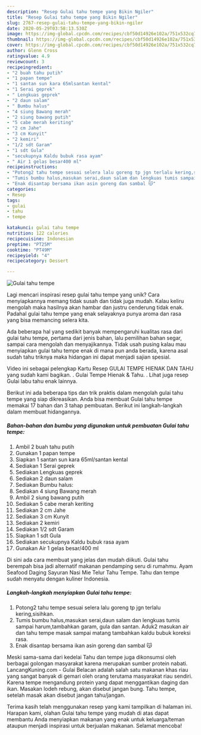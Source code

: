 ```yaml
---
description: "Resep Gulai tahu tempe yang Bikin Ngiler"
title: "Resep Gulai tahu tempe yang Bikin Ngiler"
slug: 2767-resep-gulai-tahu-tempe-yang-bikin-ngiler
date: 2020-05-29T03:58:13.530Z
image: https://img-global.cpcdn.com/recipes/cbf50d14926e102a/751x532cq70/gulai-tahu-tempe-foto-resep-utama.jpg
thumbnail: https://img-global.cpcdn.com/recipes/cbf50d14926e102a/751x532cq70/gulai-tahu-tempe-foto-resep-utama.jpg
cover: https://img-global.cpcdn.com/recipes/cbf50d14926e102a/751x532cq70/gulai-tahu-tempe-foto-resep-utama.jpg
author: Glenn Cross
ratingvalue: 4.9
reviewcount: 3
recipeingredient:
- "2 buah tahu putih"
- "1 papan tempe"
- "1 santan sun kara 65mlsantan kental"
- "1 Serai geprek"
- " Lengkuas geprek"
- "2 daun salam"
- " Bumbu halus"
- "4 siung Bawang merah"
- "2 siung bawang putih"
- "5 cabe merah keriting"
- "2 cm Jahe"
- "3 cm Kunyit"
- "2 kemiri"
- "1/2 sdt Garam"
- "1 sdt Gula"
- "secukupnya Kaldu bubuk rasa ayam"
- " Air 1 gelas besar400 ml"
recipeinstructions:
- "Potong2 tahu tempe sesuai selera lalu goreng tp jgn terlalu kering,sisihkan."
- "Tumis bumbu halus,masukan serai,daun salam dan lengkuas tumis sampai harum,tambahkan garam, gula dan santan. Aduk2 masukan air dan tahu tempe masak sampai matang tambahkan kaldu bubuk koreksi rasa."
- "Enak disantap bersama ikan asin goreng dan sambal 😽"
categories:
- Resep
tags:
- gulai
- tahu
- tempe

katakunci: gulai tahu tempe 
nutrition: 122 calories
recipecuisine: Indonesian
preptime: "PT25M"
cooktime: "PT49M"
recipeyield: "4"
recipecategory: Dessert

---
```



![Gulai tahu tempe](https://img-global.cpcdn.com/recipes/cbf50d14926e102a/751x532cq70/gulai-tahu-tempe-foto-resep-utama.jpg)

Lagi mencari inspirasi resep gulai tahu tempe yang unik? Cara menyiapkannya memang tidak susah dan tidak juga mudah. Kalau keliru mengolah maka hasilnya akan hambar dan justru cenderung tidak enak. Padahal gulai tahu tempe yang enak selayaknya punya aroma dan rasa yang bisa memancing selera kita.

Ada beberapa hal yang sedikit banyak mempengaruhi kualitas rasa dari gulai tahu tempe, pertama dari jenis bahan, lalu pemilihan bahan segar, sampai cara mengolah dan menyajikannya. Tidak usah pusing kalau mau menyiapkan gulai tahu tempe enak di mana pun anda berada, karena asal sudah tahu triknya maka hidangan ini dapat menjadi sajian spesial.

Video ini sebagai pelengkap Kartu Resep GULAI TEMPE HIENAK DAN TAHU yang sudah kami bagikan. . Gulai Tempe Hienak &amp; Tahu. . Lihat juga resep Gulai labu tahu enak lainnya.


Berikut ini ada beberapa tips dan trik praktis dalam mengolah gulai tahu tempe yang siap dikreasikan. Anda bisa membuat Gulai tahu tempe memakai 17 bahan dan 3 tahap pembuatan. Berikut ini langkah-langkah dalam membuat hidangannya.

<!--inarticleads1-->

##### Bahan-bahan dan bumbu yang digunakan untuk pembuatan Gulai tahu tempe:

1. Ambil 2 buah tahu putih
1. Gunakan 1 papan tempe
1. Siapkan 1 santan sun kara 65ml/santan kental
1. Sediakan 1 Serai geprek
1. Sediakan  Lengkuas geprek
1. Sediakan 2 daun salam
1. Sediakan  Bumbu halus:
1. Sediakan 4 siung Bawang merah
1. Ambil 2 siung bawang putih
1. Sediakan 5 cabe merah keriting
1. Sediakan 2 cm Jahe
1. Sediakan 3 cm Kunyit
1. Sediakan 2 kemiri
1. Sediakan 1/2 sdt Garam
1. Siapkan 1 sdt Gula
1. Sediakan secukupnya Kaldu bubuk rasa ayam
1. Gunakan  Air 1 gelas besar/400 ml


Di sini ada cara membuat yang jelas dan mudah diikuti. Gulai tahu berempah bisa jadi alternatif makanan pendamping seru di rumahmu. Ayam Seafood Daging Sayuran Nasi Mie Telur Tahu Tempe. Tahu dan tempe sudah menyatu dengan kuliner Indonesia. 

<!--inarticleads2-->

##### Langkah-langkah menyiapkan Gulai tahu tempe:

1. Potong2 tahu tempe sesuai selera lalu goreng tp jgn terlalu kering,sisihkan.
1. Tumis bumbu halus,masukan serai,daun salam dan lengkuas tumis sampai harum,tambahkan garam, gula dan santan. Aduk2 masukan air dan tahu tempe masak sampai matang tambahkan kaldu bubuk koreksi rasa.
1. Enak disantap bersama ikan asin goreng dan sambal 😽


Meski sama-sama dari kedelai Tahu dan tempe juga dikonsumsi oleh berbagai golongan masyarakat karena merupakan sumber protein nabati. LancangKuning.com - Gulai Belacan adalah salah satu makanan khas riau yang sangat banyak di gemari oleh orang terutama masyarakat riau sendiri. Karena tempe mengandung protein yang dapat menggantikan daging dan ikan. Masakan lodeh rebung, akan disebut jangan bung. Tahu tempe, setelah masak akan disebut jangan tahu/jangan. 

Terima kasih telah menggunakan resep yang kami tampilkan di halaman ini. Harapan kami, olahan Gulai tahu tempe yang mudah di atas dapat membantu Anda menyiapkan makanan yang enak untuk keluarga/teman ataupun menjadi inspirasi untuk berjualan makanan. Selamat mencoba!
